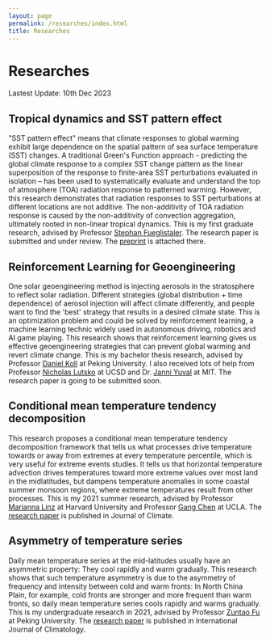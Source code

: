 ```yaml
---
layout: page
permalink: /researches/index.html
title: Researches
---
```


# Researches

Lastest Update: 10th Dec 2023

## Tropical dynamics and SST pattern effect
"SST pattern effect" means that climate responses to global warming exhibit large dependence on the spatial pattern of sea surface temperature (SST) changes. A traditional Green's Function approach - predicting the global climate response to a complex SST change pattern as the linear superposition of the response to finite-area SST perturbations evaluated in isolation – has been used to systematically evaluate and understand the top of atmosphere (TOA) radiation response to patterned warming. However, this research demonstrates that radiation responses to SST perturbations at different locations are not additive. The non-additivity of TOA radiation response is caused by the non-additivity of convection aggregation, ultimately rooted in non-linear tropical dynamics. This is my first graduate research, advised by Professor [Stephan Fueglistaler](https://fueglistaler.princeton.edu). The research paper is submitted and under review. The [preprint](https://heng-quan.github.io/mypaper/Quan_2023_JCLI_preprint.pdf) is attached there.

## Reinforcement Learning for Geoengineering
One solar geoengineering method is injecting aerosols in the stratosphere to reflect solar radiation. Different strategies (global distribution + time dependence) of aerosol injection will affect climate differently, and people want to find the 'best' strategy that results in a desired climate state. This is an optimization problem and could be solved by reinforcement learning, a machine learning technic widely used in autonomous driving, robotics and AI game playing. This research shows that reinforcement learning gives us effective geoengineering strategies that can prevent global warming and revert climate change. This is my bachelor thesis research, advised by Professor [Daniel Koll](https://danielkoll.github.io) at Peking University. I also received lots of help from Professor [Nicholas Lutsko](https://nicklutsko.github.io) at UCSD and Dr. [Janni Yuval](https://yaniyuval.wixsite.com/janniy) at MIT. The research paper is going to be submitted soon.


## Conditional mean temperature tendency decomposition
This research proposes a conditional mean temperature tendency decomposition framework that tells us what processes drive temperature towards or away from extremes at every temperature percentile, which is very useful for extreme events studies. It tells us that horizontal temperature advection drives temperatures toward more extreme values over most land in the midlatitudes, but dampens temperature anomalies in some coastal summer monsoon regions, where extreme temperatures result from other processes. This is my 2021 summer research, advised by Professor [Marianna Linz](https://eps.harvard.edu/people/marinna-katherine-linz) at Harvard University and Professor [Gang Chen](http://gchenpu.com) at UCLA. The [research paper](https://journals.ametsoc.org/view/journals/clim/aop/JCLI-D-22-0556.1/JCLI-D-22-0556.1.xml) is published in Journal of Climate.


## Asymmetry of temperature series
Daily mean temperature series at the mid-latitudes usually have an asymmetric property: They cool rapidly and warm gradually. This research shows that such temperature asymmetry is due to the asymmetry of frequency and intensity between cold and warm fronts: In North China Plain, for example, cold fronts are stronger and more frequent than warm fronts, so daily mean temperature series cools rapidly and warms gradually. This is my undergraduate research in 2021, advised by Professor [Zuntao Fu](https://www.researchgate.net/profile/Zuntao-Fu) at Peking University. The [research paper](https://rmets.onlinelibrary.wiley.com/doi/full/10.1002/joc.7338) is published in International Journal of Climatology.
